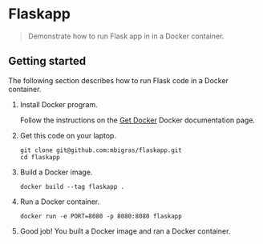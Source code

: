 # Flaskapp

> Demonstrate how to run Flask app in in a Docker container.

## Getting started

The following section describes how to run Flask code in a Docker container.

1. Install Docker program.

   Follow the instructions on the [Get Docker](https://docs.docker.com/get-docker/) Docker documentation page.


1. Get this code on your laptop.

   ```
   git clone git@github.com:mbigras/flaskapp.git
   cd flaskapp
   ```

1. Build a Docker image.

   ```
   docker build --tag flaskapp .
   ```

1. Run a Docker container.

   ```
   docker run -e PORT=8080 -p 8080:8080 flaskapp
   ```

1. Good job! You built a Docker image and ran a Docker container.
